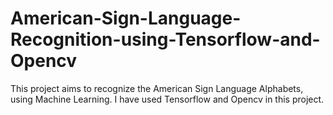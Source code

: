 # American-Sign-Language-Recognition-using-Tensorflow-and-Opencv
This project aims to recognize the American Sign Language Alphabets, using Machine Learning. I have used Tensorflow and Opencv in this project. 
